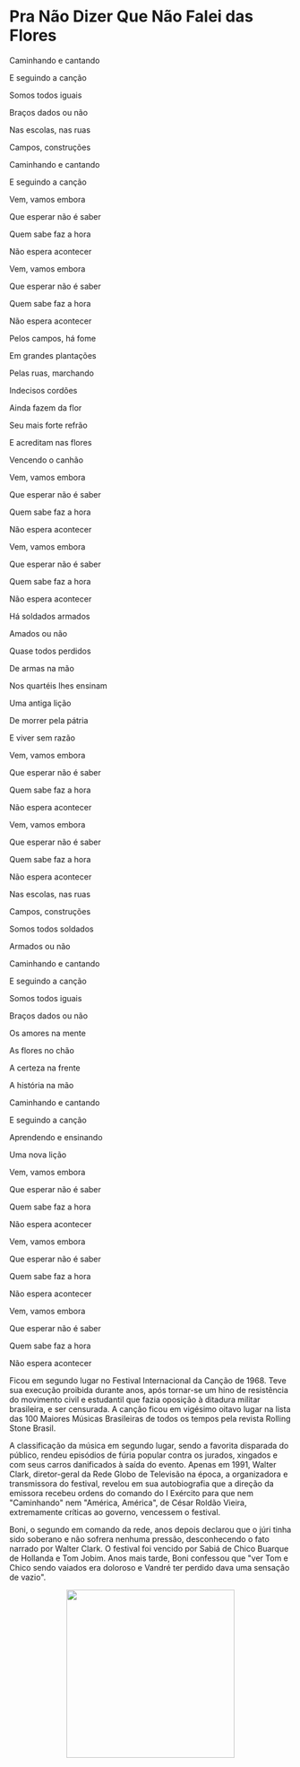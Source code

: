 <h1>Pra Não Dizer Que Não Falei das Flores</h1>

Caminhando e cantando

E seguindo a canção

Somos todos iguais

Braços dados ou não



Nas escolas, nas ruas

Campos, construções

Caminhando e cantando

E seguindo a canção



Vem, vamos embora

Que esperar não é saber

Quem sabe faz a hora

Não espera acontecer



Vem, vamos embora

Que esperar não é saber

Quem sabe faz a hora

Não espera acontecer



Pelos campos, há fome

Em grandes plantações

Pelas ruas, marchando

Indecisos cordões



Ainda fazem da flor

Seu mais forte refrão

E acreditam nas flores

Vencendo o canhão



Vem, vamos embora

Que esperar não é saber

Quem sabe faz a hora

Não espera acontecer



Vem, vamos embora

Que esperar não é saber

Quem sabe faz a hora

Não espera acontecer



Há soldados armados

Amados ou não

Quase todos perdidos

De armas na mão



Nos quartéis lhes ensinam

Uma antiga lição

De morrer pela pátria

E viver sem razão



Vem, vamos embora

Que esperar não é saber

Quem sabe faz a hora

Não espera acontecer



Vem, vamos embora

Que esperar não é saber

Quem sabe faz a hora

Não espera acontecer



Nas escolas, nas ruas

Campos, construções

Somos todos soldados

Armados ou não



Caminhando e cantando

E seguindo a canção

Somos todos iguais

Braços dados ou não



Os amores na mente

As flores no chão

A certeza na frente

A história na mão



Caminhando e cantando

E seguindo a canção

Aprendendo e ensinando

Uma nova lição



Vem, vamos embora

Que esperar não é saber

Quem sabe faz a hora

Não espera acontecer



Vem, vamos embora

Que esperar não é saber

Quem sabe faz a hora

Não espera acontecer



Vem, vamos embora

Que esperar não é saber

Quem sabe faz a hora

Não espera acontecer



Ficou em segundo lugar no Festival Internacional da Canção de 1968. Teve sua execução proibida durante anos, após tornar-se um hino de resistência do movimento civil e estudantil que fazia oposição à ditadura militar brasileira, e ser censurada. A canção ficou em vigésimo oitavo lugar na lista das 100 Maiores Músicas Brasileiras de todos os tempos pela revista Rolling Stone Brasil.

A classificação da música em segundo lugar, sendo a favorita disparada do público, rendeu episódios de fúria popular contra os jurados, xingados e com seus carros danificados à saída do evento. Apenas em 1991, Walter Clark, diretor-geral da Rede Globo de Televisão na época, a organizadora e transmissora do festival, revelou em sua autobiografia que a direção da emissora recebeu ordens do comando do I Exército para que nem "Caminhando" nem "América, América", de César Roldão Vieira, extremamente críticas ao governo, vencessem o festival. 

Boni, o segundo em comando da rede, anos depois declarou que o júri tinha sido soberano e não sofrera nenhuma pressão, desconhecendo o fato narrado por Walter Clark. O festival foi vencido por Sabiá de Chico Buarque de Hollanda e Tom Jobim. Anos mais tarde, Boni confessou que "ver Tom e Chico sendo vaiados era doloroso e Vandré ter perdido dava uma sensação de vazio".
<center>
<img src="https://i.scdn.co/image/ab67616d0000b27306a0f49eca98f102cab5e98c" width='300'>
</center>
